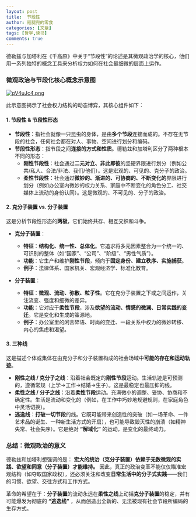 ```yaml
---
layout: post
title:  节段性
author: 短腿兜的零食
categories: [文章]
tags: [哲学,读书]
comments: true
---
```

德勒兹与加塔利在《千高原》中关于“节段性”的论述是其微观政治学的核心，他们用一系列独特的概念工具来分析权力如何在社会最细微的层面上运作。

### 微观政治与节段化核心概念示意图

[![pV4uJc4.png](https://s21.ax1x.com/2025/09/20/pV4uJc4.png)](https://imgse.com/i/pV4uJc4)


此示意图揭示了社会权力结构的动态博弈，其核心组件如下：

#### 1. 节段性 & 节段性形态
-   **节段性**：指社会就像一只昆虫的身体，是由**多个节段**连接而成的。不存在无节段的社会，任何社会都在对人、事物、空间进行划分和编码。
-   **节段性形态**：指节段之间**连接的方式和性质**。德勒兹和加塔利区分了两种根本不同的形态：
    -   **刚性节段性**：社会通过**二元对立、非此即彼**的坚硬界限进行划分（例如公共/私人、合法/非法、我们/他们）。这是宏观的、可见的、克分子的政治。
    -   **柔性节段性**：社会通过**微妙的、渐进的、可协商的、不断变化的**界限进行划分（例如办公室内微妙的权力关系、家庭中不断变化的角色分工、社交媒体上流动的身份认同）。这是微观的、不可见的、分子的政治。

#### 2. 克分子装置 vs. 分子装置
这是分析节段性形态的**两极**，它们始终共存、相互交织和斗争。

-   **克分子装置**：
    -   **特征**：**结构化、统一性、总体化**。它追求将多元因素整合为一个统一的、可识别的整体（如“国家”、“公司”、“阶级”、“男性气质”）。
    -   **功能**：它生产和维护**刚性节段**，倾向于**固定身份、建立秩序、实施捕获**。
    -   **例子**：法律体系、国家机关、宏观经济学、标准化教育。

-   **分子装置**：
    -   **特征**：**微观、流动、弥散、粒子性**。它在克分子装置之下或之间运作，关注流变、强度和细微的差异。
    -   **功能**：它对应于**柔性节段**，涉及**欲望的流动、情感的微澜、日常实践的变迁**。它是变化和生成的策源地。
    -   **例子**：办公室里的闲言碎语、时尚的变迁、一段关系中权力的微妙转移、内心的焦虑和渴望。

#### 3. 三种线
这是描述个体或集体在由克分子和分子装置构成的社会场域中**可能的存在和运动轨迹**。

-   **刚性之线 / 克分子之线**：沿着社会既定的**刚性节段**运动。生活轨迹是可预测的，遵循常规（上学→工作→结婚→生子）。这是最稳定也最压抑的线。
-   **柔性之线 / 分子之线**：沿着**柔性节段**运动。充满微小的调整、妥协、协商和不确定性。生活是流动和变化的（例如，在工作中巧妙地规避规则，在家庭角色中灵活切换）。
-   **逃逸线**：**打破一切节段**的线。它既可能带来创造性的突破（如一场革命、一件艺术品的诞生、一种新生活方式的开启），也可能导致毁灭性的崩溃（如精神失常、社会失序）。它是绝对 **“解域化”** 的运动，是变化的最终动力。

### 总结：微观政治的意义

德勒兹和加塔利想强调的是：
**宏大的统治（克分子装置）依赖于无数微观的实践、欲望和同意（分子装置）才能维持。** 因此，真正的政治变革不能仅仅瞄准宏观结构（如夺取国家政权），还必须关注和改变**日常生活中的分子式实践**——我们的习惯、欲望、交往方式和工作方式。

革命的希望在于：**分子装置**的流动永远在**柔性之线**上动摇**克分子装置**的稳定，并有可能爆发为彻底的 **“逃逸线”** ，从而创造出全新的、无法被现有社会节段所编码的生存方式。